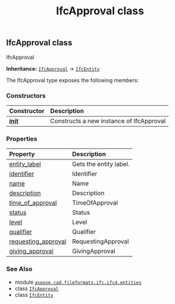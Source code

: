 ﻿---
title: IfcApproval class
second_title: Aspose.CAD for Python via .NET API References
description: 
type: docs
weight: 220
url: /aspose.cad.fileformats.ifc.ifc4.entities/ifcapproval/
is_root: false
---

## IfcApproval class

IfcApproval



**Inheritance:** [`IfcApproval`](/cad/python-net/aspose.cad.fileformats.ifc.ifc4.entities/ifcapproval) → 
[`IfcEntity`](/cad/python-net/aspose.cad.fileformats.ifc/ifcentity)



The IfcApproval type exposes the following members:

### Constructors
| Constructor | Description |
| :- | :- |
| [__init__](/cad/python-net/aspose.cad.fileformats.ifc.ifc4.entities/ifcapproval/__init__/#) | Constructs a new instance of IfcApproval |


### Properties
| Property | Description |
| :- | :- |
| [entity_label](/cad/python-net/aspose.cad.fileformats.ifc.ifc4.entities/ifcapproval/entity_label) | Gets the entity label. |
| [identifier](/cad/python-net/aspose.cad.fileformats.ifc.ifc4.entities/ifcapproval/identifier) | Identifier |
| [name](/cad/python-net/aspose.cad.fileformats.ifc.ifc4.entities/ifcapproval/name) | Name |
| [description](/cad/python-net/aspose.cad.fileformats.ifc.ifc4.entities/ifcapproval/description) | Description |
| [time_of_approval](/cad/python-net/aspose.cad.fileformats.ifc.ifc4.entities/ifcapproval/time_of_approval) | TimeOfApproval |
| [status](/cad/python-net/aspose.cad.fileformats.ifc.ifc4.entities/ifcapproval/status) | Status |
| [level](/cad/python-net/aspose.cad.fileformats.ifc.ifc4.entities/ifcapproval/level) | Level |
| [qualifier](/cad/python-net/aspose.cad.fileformats.ifc.ifc4.entities/ifcapproval/qualifier) | Qualifier |
| [requesting_approval](/cad/python-net/aspose.cad.fileformats.ifc.ifc4.entities/ifcapproval/requesting_approval) | RequestingApproval |
| [giving_approval](/cad/python-net/aspose.cad.fileformats.ifc.ifc4.entities/ifcapproval/giving_approval) | GivingApproval |



### See Also
* module [`aspose.cad.fileformats.ifc.ifc4.entities`](..)
* class [`IfcApproval`](/cad/python-net/aspose.cad.fileformats.ifc.ifc4.entities/ifcapproval)
* class [`IfcEntity`](/cad/python-net/aspose.cad.fileformats.ifc/ifcentity)
